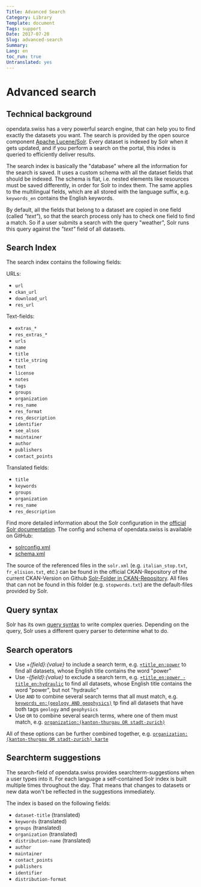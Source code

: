 ```yaml
---
Title: Advanced Search
Category: Library
Template: document
Tags: support
Date: 2017-07-20
Slug: advanced-search
Summary:
Lang: en
toc_run: true
Untranslated: yes
---
```


<a name="advanced-search"></a>
# Advanced search

<a name="technical-background"></a>
## Technical background

opendata.swiss has a very powerful search engine, that can help you to find exactly the datasets you want.
The search is provided by the open source component [Apache Lucene/Solr](http://lucene.apache.org/solr/).
Every dataset is indexed by Solr when it gets updated, and if you perform a search on the portal, this index is queried to efficiently deliver results.

The search index is basically the "database" where all the information for the search is saved.
It uses a custom schema with all the dataset fields that should be indexed.
The schema is flat, i.e. nested elements like resources must be saved differently, in order for Solr to index them.
The same applies to the multilingual fields, which are all stored with the language suffix, e.g. `keywords_en` contains the English keywords.

By default, all the fields that belong to a dataset are copied in one field (called _"text"_), so that the search process only has to check one field to find a match.
So if a user submits a search with the query "weather", Solr runs this query against the _"text"_ field of all datasets.

<a name="search-index"></a>
## Search Index
The search index contains the following fields:

URLs:
* `url`
* `ckan_url`
* `download_url`
* `res_url`

Text-fields:
* `extras_*`
* `res_extras_*`
* `urls`
* `name`
* `title`
* `title_string`
* `text`
* `license`
* `notes`
* `tags`
* `groups`
* `organization`
* `res_name`
* `res_format`
* `res_description`
* `identifier`
* `see_alsos`
* `maintainer`
* `author`
* `publishers`
* `contact_points`

Translated fields:
* `title`
* `keywords`
* `groups`
* `organization`
* `res_name`
* `res_description`

Find more detailed information about the Solr configuration in the [official Solr documentation](https://lucene.apache.org/solr/guide/6_6/index.html). The config and schema of opendata.swiss is available on GitHub:
* [solrconfig.xml](https://github.com/opendata-swiss/ckanext-switzerland/blob/master/solr/solrconfig.xml)
* [schema.xml](https://github.com/opendata-swiss/ckanext-switzerland/blob/master/solr/schema.xml)

The source of the referenced files in the `solr.xml` (e.g. `italian_stop.txt`, `fr_elision.txt`, etc.) can be found in the official CKAN-Repository of the current CKAN-Version on Github [Solr-Folder in CKAN-Repository](https://github.com/ckan/ckan/tree/master/ckanext/multilingual/solr). All files that can not be found in this folder (e.g. `stopwords.txt`) are the default-files provided by Solr.

<a name="query-syntax"></a>
## Query syntax

Solr has its own [query syntax](http://lucene.apache.org/core/3_6_0/queryparsersyntax.html) to write complex queries.
Depending on the query, Solr uses a different query parser to determine what to do.

<a name="search-operators"></a>
## Search operators

* Use +_{field}_:_{value}_ to include a search term, e.g. [`+title_en:power`](https://opendata.swiss/en/dataset?q=title_en%3Apower) to find all datasets, whose English title contains the word "power"
* Use -_{field}_:_{value}_ to exclude a search term, e.g. [`+title_en:power -title_en:hydraulic`](https://opendata.swiss/en/dataset?q=%2Btitle_en%3Apower+-title_en%3Ahydraulic) to find all datasets, whose English title contains the word "power", but not "hydraulic"
* Use `AND` to combine several search terms that all must match, e.g. [`keywords_en:(geology AND geophysics)`](https://opendata.swiss/en/dataset?q=keywords_en%3A%28geology+AND+geophysics%29) tp find all datasets that have both tags `geology` and `geophysics`
* Use `OR` to combine several search terms, where one of them must match, e.g. [`organization:(kanton-thurgau OR stadt-zurich)`](https://opendata.swiss/en/dataset?q=organization%3A%28kanton-thurgau+OR+stadt-zurich%29)

All of these options can be further combined together, e.g. [`organization:(kanton-thurgau OR stadt-zurich) karte`](https://opendata.swiss/en/dataset?q=organization%3A%28kanton-thurgau+OR+stadt-zurich%29+karte)

<a name="searchterm-suggestions"></a>
## Searchterm suggestions
The search-field of opendata.swiss provides searchterm-suggestions when a user types into it. For each language a self-contained Solr index is built multiple times throughout the day. That means that changes to datasets or new data won't be reflected in the suggestions immediately. 

The index is based on the following fields:

* `dataset-title` (translated)
* `keywords` (translated)
* `groups` (translated)
* `organization` (translated)
* `distribution-name` (translated)
* `author`
* `maintainer`
* `contact_points`
* `publishers`
* `identifier`
* `distribution-format`
